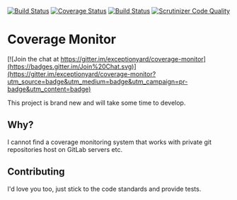 [![Build Status](https://travis-ci.org/exceptionyard/coverage-monitor.svg)](https://travis-ci.org/exceptionyard/coverage-monitor)
[![Coverage Status](https://coveralls.io/repos/exceptionyard/coverage-monitor/badge.svg?branch=master&service=github)](https://coveralls.io/github/exceptionyard/coverage-monitor?branch=master)
[![Build Status](https://scrutinizer-ci.com/g/exceptionyard/coverage-monitor/badges/build.png?b=master)](https://scrutinizer-ci.com/g/exceptionyard/coverage-monitor/build-status/master)
[![Scrutinizer Code Quality](https://scrutinizer-ci.com/g/exceptionyard/coverage-monitor/badges/quality-score.png?b=master)](https://scrutinizer-ci.com/g/exceptionyard/coverage-monitor/?branch=master)

# Coverage Monitor

[![Join the chat at https://gitter.im/exceptionyard/coverage-monitor](https://badges.gitter.im/Join%20Chat.svg)](https://gitter.im/exceptionyard/coverage-monitor?utm_source=badge&utm_medium=badge&utm_campaign=pr-badge&utm_content=badge)

This project is brand new and will take some time to develop.

## Why?

I cannot find a coverage monitoring system that works with private git repositories host on GitLab servers etc.

## Contributing

I'd love you too, just stick to the code standards and provide tests.
